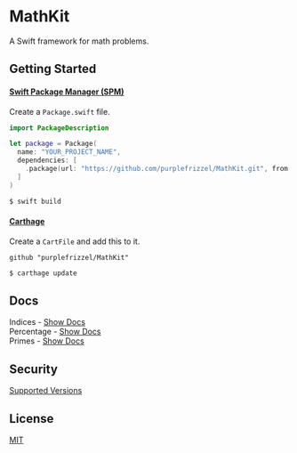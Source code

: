 # MathKit
A Swift framework for math problems.


## Getting Started

#### [Swift Package Manager (SPM)](https://github.com/apple/swift-package-manager#getting-started)

Create a `Package.swift` file.
```swift
import PackageDescription

let package = Package(
  name: "YOUR_PROJECT_NAME",
  dependencies: [
    .package(url: "https://github.com/purplefrizzel/MathKit.git", from: "master")
  ]
)
```

```bash
$ swift build
```

#### [Carthage](https://github.com/Carthage/Carthage)

Create a `CartFile` and add this to it.
```carthage
github "purplefrizzel/MathKit"
```

```bash
$ carthage update
```

## Docs

Indices - [Show Docs](https://github.com/purplefrizzel/MathKit/blob/master/Docs/Indices.md)<br>
Percentage - [Show Docs](https://github.com/purplefrizzel/MathKit/blob/master/Docs/Percentage.md)<br>
Primes - [Show Docs](https://github.com/purplefrizzel/MathKit/blob/master/Docs/Primes.md)


## Security

[Supported Versions](https://github.com/purplefrizzel/MathKit/blob/master/SECURITY.md)


## License

[MIT](https://github.com/purplefrizzel/MathKit/blob/master/LICENSE)
